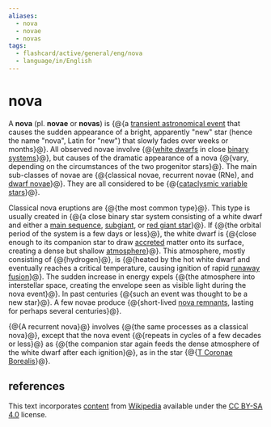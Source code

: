 ```yaml
---
aliases:
  - nova
  - novae
  - novas
tags:
  - flashcard/active/general/eng/nova
  - language/in/English
---
```


# nova

A __nova__ (pl. __novae__ or __novas__) is {@{a [transient astronomical event](time-domain%20astronomy.md) that causes the sudden appearance of a bright, apparently "new" star (hence the name "nova", Latin for "new") that slowly fades over weeks or months}@}. All observed novae involve {@{[white dwarfs](white%20dwarf.md) in close [binary systems](binary%20star.md)}@}, but causes of the dramatic appearance of a nova {@{vary, depending on the circumstances of the two progenitor stars}@}. The main sub-classes of novae are {@{classical novae, recurrent novae (RNe), and [dwarf novae](dwarf%20nova.md)}@}. They are all considered to be {@{[cataclysmic variable stars](cataclysmic%20variable%20star.md)}@}.

Classical nova eruptions are {@{the most common type}@}. This type is usually created in {@{a close binary star system consisting of a white dwarf and either a [main sequence](main%20sequence.md), [subgiant](subgiant.md), or [red giant star](red%20giant.md)}@}. If {@{the orbital period of the system is a few days or less}@}, the white dwarf is {@{close enough to its companion star to draw [accreted](accretion%20(astrophysics).md) matter onto its surface, creating a dense but shallow [atmosphere](stellar%20atmosphere.md)}@}. This atmosphere, mostly consisting of {@{hydrogen}@}, is {@{heated by the hot white dwarf and eventually reaches a critical temperature, causing ignition of rapid [runaway](thermal%20runaway.md) [fusion](nuclear%20fusion.md)}@}. The sudden increase in energy expels {@{the atmosphere into interstellar space, creating the envelope seen as visible light during the nova event}@}. In past centuries {@{such an event was thought to be a new star}@}. A few novae produce {@{short-lived [nova remnants](nova%20remnant.md), lasting for perhaps several centuries}@}.

{@{A recurrent nova}@} involves {@{the same processes as a classical nova}@}, except that the nova event {@{repeats in cycles of a few decades or less}@} as {@{the companion star again feeds the dense atmosphere of the white dwarf after each ignition}@}, as in the star {@{[T Coronae Borealis](T%20Coronae%20Borealis.md)}@}.

## references

This text incorporates [content](https://en.wikipedia.org/wiki/nova) from [Wikipedia](Wikipedia.md) available under the [CC BY-SA 4.0](https://creativecommons.org/licenses/by-sa/4.0/) license.
